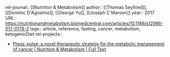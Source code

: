 rel-journal:: [[Nutrition & Metabolism]]
author:: [[Thomas Seyfried]], [[Dominic D'Agostino]], [[George Yu]], [[Joseph C Maroon]]
year:: 2017
URL:: https://nutritionandmetabolism.biomedcentral.com/articles/10.1186/s12986-017-0178-2
tags:: article, reference, fasting, cancer, metabolism, ketogenicDiet
rel-projects::


- [Press-pulse: a novel therapeutic strategy for the metabolic management of cancer | Nutrition & Metabolism | Full Text](https://nutritionandmetabolism.biomedcentral.com/articles/10.1186/s12986-017-0178-2)
